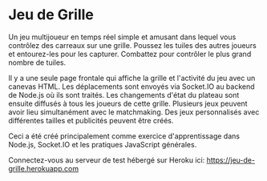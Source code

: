 # Jeu de Grille
Un jeu multijoueur en temps réel simple et amusant dans lequel vous contrôlez des carreaux sur une grille. Poussez les tuiles des autres joueurs et entourez-les pour les capturer. Combattez pour contrôler le plus grand nombre de tuiles.

Il y a une seule page frontale qui affiche la grille et l'activité du jeu avec un canevas HTML. Les déplacements sont envoyés via Socket.IO au backend de Node.js où ils sont traités. Les changements d'état du plateau sont ensuite diffusés à tous les joueurs de cette grille. Plusieurs jeux peuvent avoir lieu simultanément avec le matchmaking. Des jeux personnalisés avec différentes tailles et publicités peuvent être créés.

Ceci a été créé principalement comme exercice d'apprentissage dans Node.js, Socket.IO et les pratiques JavaScript générales.

Connectez-vous au serveur de test hébergé sur Heroku ici: https://jeu-de-grille.herokuapp.com
